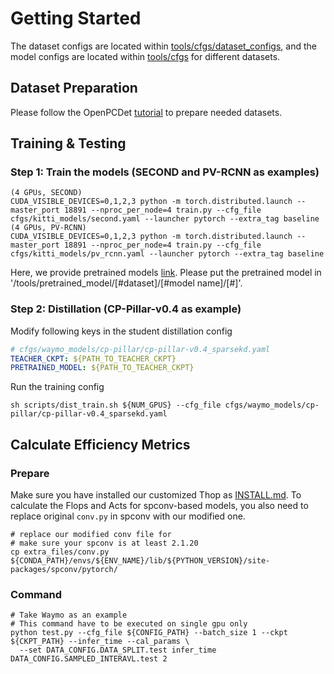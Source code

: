 # Getting Started
The dataset configs are located within [tools/cfgs/dataset_configs](../tools/cfgs/dataset_configs), 
and the model configs are located within [tools/cfgs](../tools/cfgs) for different datasets. 


## Dataset Preparation
Please follow the OpenPCDet [tutorial](https://github.com/open-mmlab/OpenPCDet/blob/master/docs/GETTING_STARTED.md) to 
prepare needed datasets.

## Training & Testing
[//]: # ( TODO)
### Step 1: Train the models (SECOND and PV-RCNN as examples)
```shell
(4 GPUs, SECOND)
CUDA_VISIBLE_DEVICES=0,1,2,3 python -m torch.distributed.launch --master_port 18891 --nproc_per_node=4 train.py --cfg_file cfgs/kitti_models/second.yaml --launcher pytorch --extra_tag baseline
(4 GPUs, PV-RCNN)
CUDA_VISIBLE_DEVICES=0,1,2,3 python -m torch.distributed.launch --master_port 18891 --nproc_per_node=4 train.py --cfg_file cfgs/kitti_models/pv_rcnn.yaml --launcher pytorch --extra_tag baseline
```
Here, we provide pretrained models [link](https://drive.google.com/drive/folders/1VTSrXW8MiW_1kbxZEPEMTxq8ZIXUVzuw?usp=sharing). Please put the pretrained model in '/tools/pretrained_model/[#dataset]/[#model name]/[#]'.





### Step 2: Distillation (CP-Pillar-v0.4 as example)
Modify following keys in the student distillation config
```yaml
# cfgs/waymo_models/cp-pillar/cp-pillar-v0.4_sparsekd.yaml
TEACHER_CKPT: ${PATH_TO_TEACHER_CKPT}
PRETRAINED_MODEL: ${PATH_TO_TEACHER_CKPT}
```
Run the training config
```shell
sh scripts/dist_train.sh ${NUM_GPUS} --cfg_file cfgs/waymo_models/cp-pillar/cp-pillar-v0.4_sparsekd.yaml 
```

## Calculate Efficiency Metrics

### Prepare
Make sure you have installed our customized Thop as [INSTALL.md](./INSTALL.md).
To calculate the Flops and Acts for spconv-based models, you also need to replace original `conv.py` in spconv
with our modified one.
```shell
# replace our modified conv file for 
# make sure your spconv is at least 2.1.20
cp extra_files/conv.py ${CONDA_PATH}/envs/${ENV_NAME}/lib/${PYTHON_VERSION}/site-packages/spconv/pytorch/
```

### Command
```shell
# Take Waymo as an example
# This command have to be executed on single gpu only
python test.py --cfg_file ${CONFIG_PATH} --batch_size 1 --ckpt ${CKPT_PATH} --infer_time --cal_params \
  --set DATA_CONFIG.DATA_SPLIT.test infer_time DATA_CONFIG.SAMPLED_INTERAVL.test 2
``` 

